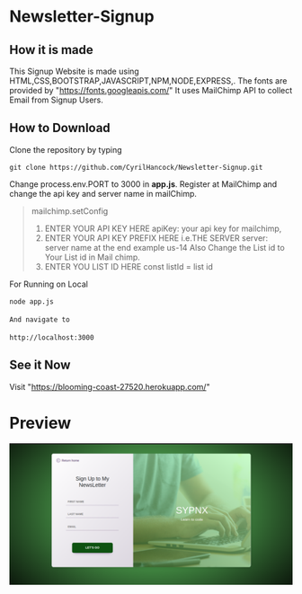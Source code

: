 # Newsletter-Signup
## How it is made
  This Signup Website is made using HTML,CSS,BOOTSTRAP,JAVASCRIPT,NPM,NODE,EXPRESS,.
 The fonts are provided by "https://fonts.googleapis.com/"
 It uses MailChimp API to collect Email from Signup Users. 
## How to Download
Clone the repository by typing
```
git clone https://github.com/CyrilHancock/Newsletter-Signup.git
```
 Change process.env.PORT to 3000 in **app.js**.
 Register at MailChimp  and change the api key and server name in mailChimp.
  > mailchimp.setConfig
  >   1. ENTER YOUR API KEY HERE
  >    apiKey: your api key for mailchimp,
  >   2. ENTER YOUR API KEY PREFIX HERE i.e.THE SERVER
  >     server: server name at the end example us-14
> Also Change the List id to Your List id in Mail chimp.
 >    3. ENTER YOU LIST ID HERE
  >      const listId = list id 
           

For Running on Local

```
node app.js

And navigate to

http://localhost:3000
```
## See it Now
Visit "https://blooming-coast-27520.herokuapp.com/"

# Preview
![This is an image](/images/newslettersignup.png)

